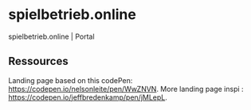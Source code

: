 # spielbetrieb.online

spielbetrieb.online | Portal

## Ressources

Landing page based on this codePen: https://codepen.io/nelsonleite/pen/WwZNVN.
More landing page inspi : https://codepen.io/jeffbredenkamp/pen/jMLepL.
